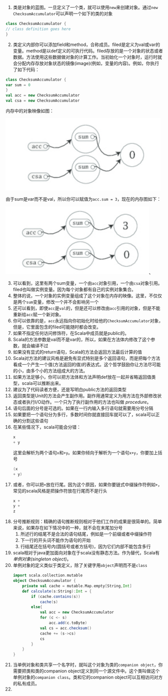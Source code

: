 1. 类是对象的蓝图。一旦定义了一个类，就可以使用`new`来创建对象。通过`new ChecksumAccumulator`可以声明一个如下的类的对象
```scala
class ChecksumAccumulator {
// class definition goes here
}
```
2. 类定义内部你可以添加field和method，合称成员。filed是定义为val或var的变量。method是以def定义的可执行代码。filed存放的是一个对象的状态或者数据。方法使用这些数据做对象的计算工作。当初始化一个对象时，运行时就会分配内存存放对象状态的镜像(image)(例如，变量的内容)。例如，你执行了如下代码：
```scala
class ChecksumAccumulator {
var sum = 0
}
val acc = new ChecksumAccumulator
val csa = new ChecksumAccumulator
```
内存中的对象映像如图：

![figure4_1.png "未赋值时的内存图"](figure4_1.png "未赋值时的内存图")

由于sum是var而不是val，所以你可以赋值为`acc.sum = 3`，现在的内存图如下：


![figure4_2.png "赋值后的内存图"](figure4_2.png "赋值后的内存图")、

3. 可以看到，这里有两个sum变量，一个由`acc`对象引用，一个由`csa`对象引用。filed也叫做实例变量。因为每个对象都有自己的实例对象集合。
4. 整体的说，一个对象的实例变量组成了这个对象在内存的映像。这里，不仅仅是两个`sum`变量，修改一个并不会影响另一个
5. 还可以看到，即使`acc`是`val`的，但是还可以修改由`acc`引用的对象，但是不能重新给`acc`赋一个新对象。
6. 你可以依靠的是，`acc`永远指向你初始化时给他的`ChecksumAccumulator`对象，但是，它里面包含的filed可能随时都会改变。
7. 如果不指定任何访问修饰符，在Scala中成员就是public的。
8. Scala的方法参数是val而不是var的，所以，如果在方法体内修改了这个参数，就会编译不过
9. 如果没有显式的return语句，Scala的方法会返回方法最后计算的值
10. Scala对方法的建议风格是避免有显式特别是多个返回语句，而是把每个方法看成一个产生一个值(方法返回的值)的表达式。这个哲学鼓励你让方法尽可能的小，由多个小的方法组成大的方法。
11. 如果方法足够小，你可以把方法体和方法声明def放在一起并省略返回值类型，scala可以推断出来。
12. 建议为了代码读者方便，还是写明白public方法的返回类型
13. 返回类型是Unit的方法会产生副作用。副作用通常定义为用方法在外部修改状态或者执行I/O动作。一个只为了执行副作用的方法也叫做 _procedure_。
14. 语句后面的分号是可选的。如果在一行内输入多行语句就需要用分号分隔
15. 如果要把一个语句分为多行，多数时间你就直接回车就可以了，scala可以正确的分割这些语句
16. 在某些情况下，scala可能会分错：
    ```scala
    x
    + y
    ```
    这里会解析为两个语句`x`和`+y`。如果你倾向于解析为一个语句`x+y`，你要加上括号
    ```scala
    (x
    + y)
    ```
17. 或者，你可以把`+`放在行尾。因为这个原因，如果你要链式中缀操作符例如`+`，常见的scala风格是把操作符放在行尾而不是行头
    ```scala
    x +
    y +
    z
    ```
18. 分号推断规则：精确的语句推断规则相对于他们工作的成果是很简单的。简单来说，如果存在如下情况中的一种，就不会在末尾加分号
    1. 所述行的结尾不是合法的语句结尾，例如是一个前缀或者中缀操作符
    2. 下一行的开头词不能作为语句的开始
    3. 行结尾还在括号内(圆括号或者方括号)，因为它们内部不能包含多行
19. scala相对于java更加面向对象在于scala没有静态方法。作为替代，Scala有 _单例对象(singleton object)_。
20. 单例对象的定义类似于类定义，除了关键字用`object`声明而不是`class`
    ```scala
    import scala.collection.mutable
    object ChecksumAccumulator {
        private val cache = mutable.Map.empty[String,Int]
        def calculate(s:String):Int = {
            if (cache.contains(s))
                cache(s)
            else{
                val acc = new ChecksumAccumulator
                for (c <- s)
                    acc.add(c.toByte)
                val cs = acc.checksum()
                cache += (s->cs)
                cs
            }
        }
    }
    ```
21. 当单例对象和类共享一个名字时，就叫这个对象为类的`companion object`，你需要把类和类的companion object定义到同一个源文件中。这个类叫做这个单例对象的`companion class`。类和它的companion object可以互相访问对方的私有成员。
22. 